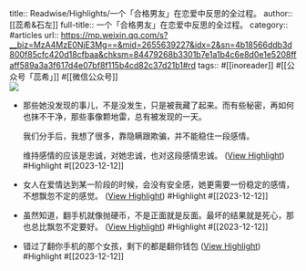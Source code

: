 title:: Readwise/Highlights/一个「合格男友」在恋爱中反思的全过程。
author:: [[蕊希&amp;石左]]
full-title:: 一个「合格男友」在恋爱中反思的全过程。
category:: #articles
url:: https://mp.weixin.qq.com/s?__biz=MzA4MzE0NjE3Mg==&mid=2655639227&idx=2&sn=4b18566ddb3d800f85cfc420d18cfbaa&chksm=84479268b3301b7e1a1b4c6e8d0e1e5208ffaff589a3a3f617d4e07bf8f115b4cd82c37d21b1#rd
tags:: #[[inoreader]] #[[公众号「蕊希」]] #[[微信公众号]]  
![](https://mmbiz.qpic.cn/mmbiz_jpg/TsomEQAKP4dbQvicSzjNjD7TxCLia1elnnNTy4zKElzCfQKPxUhdEANM5pBYk6Ux91C8b74azXcQJNp4mnHrY5cQ/0?wx_fmt=jpeg)
- 那些她没发现的事儿，不是没发生，只是被我藏了起来。而有些秘密，再如何也抹不干净，那些事像颗地雷，总有被发现的一天。
  
  
  
  我们分手后，我想了很多，靠隐瞒跟欺骗，并不能稳住一段感情。
  
  
  
  维持感情的应该是忠诚，对她忠诚，也对这段感情忠诚。 ([View Highlight](https://read.readwise.io/read/01hhe6a2hz5cq6pd4ka0d738s5)) #Highlight #[[2023-12-12]]
- 女人在爱情达到某一阶段的时候，会没有安全感，她更需要一份稳定的感情，不想飘忽不定的感觉。 ([View Highlight](https://read.readwise.io/read/01hhe6afjezad4tf2jvtgxz850)) #Highlight #[[2023-12-12]]
- 虽然知道，翻手机就像抛硬币，不是正面就是反面。最坏的结果就是死心，那也总比飘忽不定要好。 ([View Highlight](https://read.readwise.io/read/01hhe6ak0sp4fjav01dfqhxacz)) #Highlight #[[2023-12-12]]
- 错过了翻你手机的那个女孩，剩下的都是翻你钱包 ([View Highlight](https://read.readwise.io/read/01hhe6c22r60wdbkrhwfgmexct)) #Highlight #[[2023-12-12]]